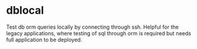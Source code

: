 # dblocal
Test db orm queries locally by connecting through ssh. Helpful for the legacy applications, where testing of sql through orm is required but needs 
full application to be deployed.
